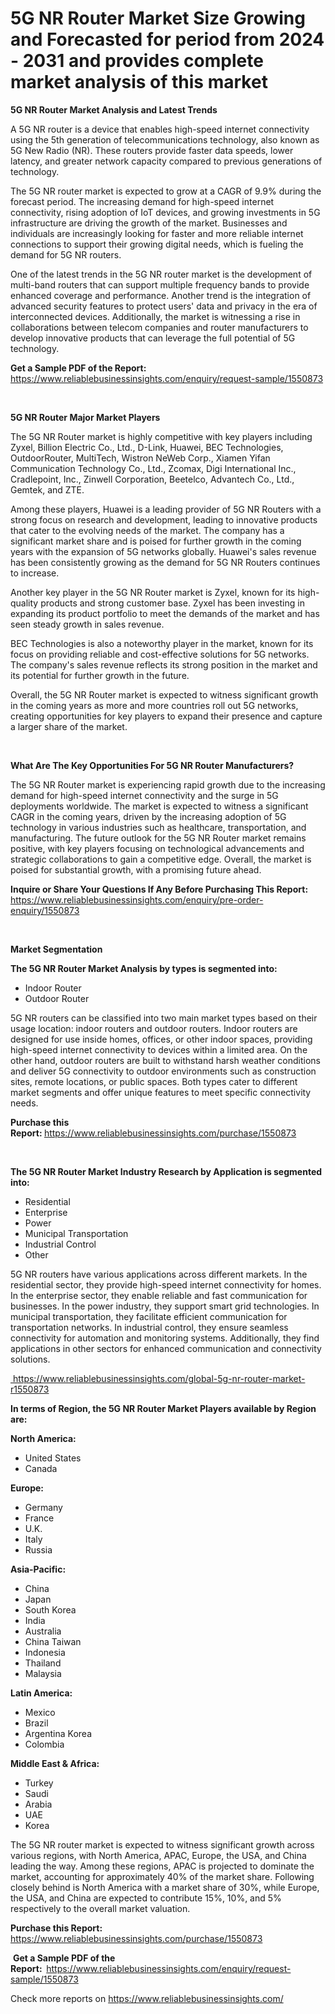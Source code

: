<p><h1>5G NR Router Market Size Growing and Forecasted for period from 2024 - 2031 and provides complete market analysis of this market</h1></p><p><strong>5G NR Router Market Analysis and Latest Trends</strong></p>
<p><p>A 5G NR router is a device that enables high-speed internet connectivity using the 5th generation of telecommunications technology, also known as 5G New Radio (NR). These routers provide faster data speeds, lower latency, and greater network capacity compared to previous generations of technology.</p><p>The 5G NR router market is expected to grow at a CAGR of 9.9% during the forecast period. The increasing demand for high-speed internet connectivity, rising adoption of IoT devices, and growing investments in 5G infrastructure are driving the growth of the market. Businesses and individuals are increasingly looking for faster and more reliable internet connections to support their growing digital needs, which is fueling the demand for 5G NR routers.</p><p>One of the latest trends in the 5G NR router market is the development of multi-band routers that can support multiple frequency bands to provide enhanced coverage and performance. Another trend is the integration of advanced security features to protect users' data and privacy in the era of interconnected devices. Additionally, the market is witnessing a rise in collaborations between telecom companies and router manufacturers to develop innovative products that can leverage the full potential of 5G technology.</p></p>
<p><strong>Get a Sample PDF of the Report:&nbsp;</strong> <a href="https://www.reliablebusinessinsights.com/enquiry/request-sample/1550873">https://www.reliablebusinessinsights.com/enquiry/request-sample/1550873</a></p>
<p>&nbsp;</p>
<p><strong>5G NR Router Major Market Players</strong></p>
<p><p>The 5G NR Router market is highly competitive with key players including Zyxel, Billion Electric Co., Ltd., D-Link, Huawei, BEC Technologies, OutdoorRouter, MultiTech, Wistron NeWeb Corp., Xiamen Yifan Communication Technology Co., Ltd., Zcomax, Digi International Inc., Cradlepoint, Inc., Zinwell Corporation, Beetelco, Advantech Co., Ltd., Gemtek, and ZTE.</p><p>Among these players, Huawei is a leading provider of 5G NR Routers with a strong focus on research and development, leading to innovative products that cater to the evolving needs of the market. The company has a significant market share and is poised for further growth in the coming years with the expansion of 5G networks globally. Huawei's sales revenue has been consistently growing as the demand for 5G NR Routers continues to increase.</p><p>Another key player in the 5G NR Router market is Zyxel, known for its high-quality products and strong customer base. Zyxel has been investing in expanding its product portfolio to meet the demands of the market and has seen steady growth in sales revenue.</p><p>BEC Technologies is also a noteworthy player in the market, known for its focus on providing reliable and cost-effective solutions for 5G networks. The company's sales revenue reflects its strong position in the market and its potential for further growth in the future.</p><p>Overall, the 5G NR Router market is expected to witness significant growth in the coming years as more and more countries roll out 5G networks, creating opportunities for key players to expand their presence and capture a larger share of the market.</p></p>
<p>&nbsp;</p>
<p><strong>What Are The Key Opportunities For 5G NR Router Manufacturers?</strong></p>
<p><p>The 5G NR Router market is experiencing rapid growth due to the increasing demand for high-speed internet connectivity and the surge in 5G deployments worldwide. The market is expected to witness a significant CAGR in the coming years, driven by the increasing adoption of 5G technology in various industries such as healthcare, transportation, and manufacturing. The future outlook for the 5G NR Router market remains positive, with key players focusing on technological advancements and strategic collaborations to gain a competitive edge. Overall, the market is poised for substantial growth, with a promising future ahead.</p></p>
<p><strong>Inquire or Share Your Questions If Any Before Purchasing This Report:</strong> <a href="https://www.reliablebusinessinsights.com/enquiry/pre-order-enquiry/1550873">https://www.reliablebusinessinsights.com/enquiry/pre-order-enquiry/1550873</a></p>
<p>&nbsp;</p>
<p><strong>Market Segmentation</strong></p>
<p><strong>The 5G NR Router Market Analysis by types is segmented into:</strong></p>
<p><ul><li>Indoor Router</li><li>Outdoor Router</li></ul></p>
<p><p>5G NR routers can be classified into two main market types based on their usage location: indoor routers and outdoor routers. Indoor routers are designed for use inside homes, offices, or other indoor spaces, providing high-speed internet connectivity to devices within a limited area. On the other hand, outdoor routers are built to withstand harsh weather conditions and deliver 5G connectivity to outdoor environments such as construction sites, remote locations, or public spaces. Both types cater to different market segments and offer unique features to meet specific connectivity needs.</p></p>
<p><strong>Purchase this Report:&nbsp;</strong><a href="https://www.reliablebusinessinsights.com/purchase/1550873">https://www.reliablebusinessinsights.com/purchase/1550873</a></p>
<p>&nbsp;</p>
<p><strong>The 5G NR Router Market Industry Research by Application is segmented into:</strong></p>
<p><ul><li>Residential</li><li>Enterprise</li><li>Power</li><li>Municipal Transportation</li><li>Industrial Control</li><li>Other</li></ul></p>
<p><p>5G NR routers have various applications across different markets. In the residential sector, they provide high-speed internet connectivity for homes. In the enterprise sector, they enable reliable and fast communication for businesses. In the power industry, they support smart grid technologies. In municipal transportation, they facilitate efficient communication for transportation networks. In industrial control, they ensure seamless connectivity for automation and monitoring systems. Additionally, they find applications in other sectors for enhanced communication and connectivity solutions.</p></p>
<p><a href="https://www.reliablebusinessinsights.com/global-5g-nr-router-market-r1550873">&nbsp;https://www.reliablebusinessinsights.com/global-5g-nr-router-market-r1550873</a></p>
<p><strong>In terms of Region, the 5G NR Router Market Players available by Region are:</strong></p>
<p>
    <p> <strong> North America: </strong>
        <ul>
            <li>United States</li>
            <li>Canada</li>
        </ul>
        </p> 
    <p> <strong> Europe: </strong>
        <ul>
            <li>Germany</li>
            <li>France</li>
            <li>U.K.</li>
            <li>Italy</li>
            <li>Russia</li>
        </ul>
        </p> 
    <p> <strong> Asia-Pacific: </strong>
        <ul>
            <li>China</li>
            <li>Japan</li>
            <li>South Korea</li>
            <li>India</li>
            <li>Australia</li>
            <li>China Taiwan</li>
            <li>Indonesia</li>
            <li>Thailand</li>
            <li>Malaysia</li>
        </ul>
        </p> 
    <p> <strong> Latin America: </strong>
        <ul>
            <li>Mexico</li>
            <li>Brazil</li>
            <li>Argentina Korea</li>
            <li>Colombia</li>
        </ul>
        </p> 
    <p> <strong> Middle East & Africa: </strong>
        <ul>
            <li>Turkey</li>
            <li>Saudi</li>
            <li>Arabia</li>
            <li>UAE</li>
            <li>Korea</li>
        </ul>
    </p>
    </p>
<p><p>The 5G NR router market is expected to witness significant growth across various regions, with North America, APAC, Europe, the USA, and China leading the way. Among these regions, APAC is projected to dominate the market, accounting for approximately 40% of the market share. Following closely behind is North America with a market share of 30%, while Europe, the USA, and China are expected to contribute 15%, 10%, and 5% respectively to the overall market valuation.</p></p>
<p><strong>Purchase this Report: </strong><a href="https://www.reliablebusinessinsights.com/purchase/1550873">https://www.reliablebusinessinsights.com/purchase/1550873</a></p>
<p>&nbsp;<strong>Get a Sample PDF of the Report:&nbsp;&nbsp;</strong><a href="https://www.reliablebusinessinsights.com/enquiry/request-sample/1550873">https://www.reliablebusinessinsights.com/enquiry/request-sample/1550873</a></p>
<p><strong></strong></p>
<p>Check more reports on <a href="https://www.reliablebusinessinsights.com/">https://www.reliablebusinessinsights.com/</a></p>